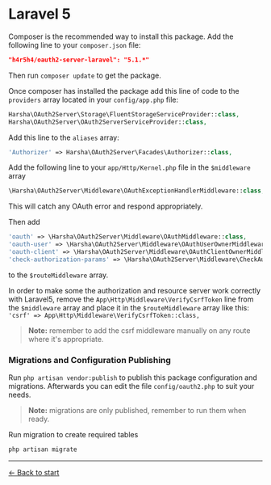 # Laravel 5

Composer is the recommended way to install this package. Add the following line to your `composer.json` file:

```json
"h4r5h4/oauth2-server-laravel": "5.1.*"
```

Then run `composer update` to get the package.

Once composer has installed the package add this line of code to the `providers` array located in your `config/app.php` file:
```php
Harsha\OAuth2Server\Storage\FluentStorageServiceProvider::class,
Harsha\OAuth2Server\OAuth2ServerServiceProvider::class,
```

Add this line to the `aliases` array:
```php
'Authorizer' => Harsha\OAuth2Server\Facades\Authorizer::class,
```

Add the following line to your `app/Http/Kernel.php` file in the `$middleware` array
```php
\Harsha\OAuth2Server\Middleware\OAuthExceptionHandlerMiddleware::class,
```
This will catch any OAuth error and respond appropriately.

Then add
```php
'oauth' => \Harsha\OAuth2Server\Middleware\OAuthMiddleware::class,
'oauth-user' => \Harsha\OAuth2Server\Middleware\OAuthUserOwnerMiddleware::class,
'oauth-client' => \Harsha\OAuth2Server\Middleware\OAuthClientOwnerMiddleware::class,
'check-authorization-params' => \Harsha\OAuth2Server\Middleware\CheckAuthCodeRequestMiddleware::class,
```
to the `$routeMiddleware` array.

In order to make some the authorization and resource server work correctly with Laravel5, remove the `App\Http\Middleware\VerifyCsrfToken` line from the `$middleware` array and place it in the `$routeMiddleware` array like this: `'csrf' => App\Http\Middleware\VerifyCsrfToken::class,`

> **Note:** remember to add the csrf middleware manually on any route where it's appropriate.

### Migrations and Configuration Publishing
Run `php artisan vendor:publish` to publish this package configuration and migrations. Afterwards you can edit the file `config/oauth2.php` to suit your needs.

> **Note:** migrations are only published, remember to run them when ready.

Run migration to create required tables

```bash
php artisan migrate
```

---

[&larr; Back to start](../README.md)
